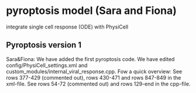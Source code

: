 
# pyroptosis model (Sara and Fiona)
integrate single cell response (ODE) with PhysiCell

## Pyroptosis version 1
Sara&Fiona: We have added the first pyroptosis code.
We have edited config/PhysiCell_settings.xml and custom_modules/internal_viral_response.cpp.
Fow a quick overview:
See rows 377-429 (commented out), rows 430-471 and rows 847-849 in the xml-file.
See rows 54-72 (commented out) and rows 129-end in the cpp-file.

